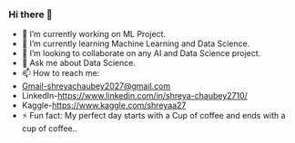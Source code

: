 ### Hi there 👋

- 🔭 I’m currently working on ML Project.
- 🌱 I’m currently learning Machine Learning and Data Science.
- 👯 I’m looking to collaborate on any AI and Data Science project.
- 💬 Ask me about Data Science.
- 📫 How to reach me: 
-    Gmail-shreyachaubey2027@gmail.com  
-    LinkedIn-https://www.linkedin.com/in/shreya-chaubey2710/   
-    Kaggle-https://www.kaggle.com/shreyaa27    
- ⚡ Fun fact: My perfect day starts with a Cup of coffee and ends with a cup of coffee..
